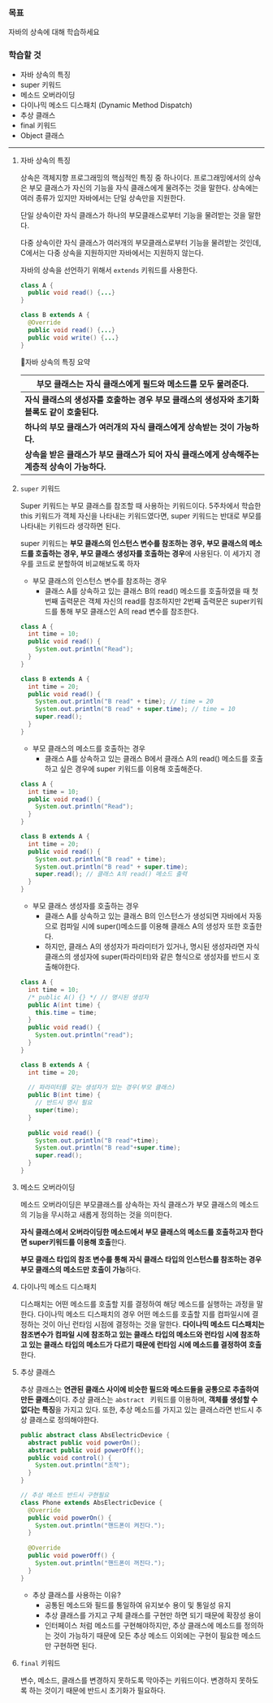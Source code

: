 ### 목표

자바의 상속에 대해 학습하세요

### 학습할 것

- 자바 상속의 특징
- super 키워드
- 메소드 오버라이딩
- 다이나믹 메소드 디스패치 (Dynamic Method Dispatch)
- 추상 클래스
- final 키워드
- Object 클래스

------

1. 자바 상속의 특징

   상속은 객체지향 프로그래밍의 핵심적인 특징 중 하나이다. 프로그래밍에서의 상속은 부모 클래스가 자신의 기능을 자식 클래스에게 물려주는 것을 말한다. 상속에는 여러 종류가 있지만 자바에서는 단일 상속만을 지원한다.

   단일 상속이란 자식 클래스가 하나의 부모클래스로부터 기능을 물려받는 것을 말한다.

   다중 상속이란 자식 클래스가 여러개의 부모클래스로부터 기능을 물려받는 것인데, C에서는 다중 상속을 지원하지만 자바에서는 지원하지 않는다. 

   자바의 상속을 선언하기 위해서 ```extends``` 키워드를 사용한다. 

   ```java
   class A {
     public void read() {...}
   }
   
   class B extends A {
     @Override
     public void read() {...}
     public void write() {...}
   }
   ```

   🚩자바 상속의 특징 요약

   | **부모 클래스는 자식 클래스에게 필드와 메소드를 모두 물려준다.** |
   | ------------------------------------------------------------ |
   | **자식 클래스의 생성자를 호출하는 경우 부모 클래스의 생성자와 초기화 블록도 같이 호출된다.** |
   | **하나의 부모 클래스가 여러개의 자식 클래스에게 상속받는 것이 가능하다.** |
   | **상속을 받은 클래스가 부모 클래스가 되어 자식 클래스에게 상속해주는 계층적 상속이 가능하다.** |

2. ```super``` 키워드

   Super 키워드는 부모 클래스를 참조할 때 사용하는 키워드이다. 5주차에서 학습한 this 키워드가 객체 자신을 나타내는 키워드였다면, super 키워드는 반대로 부모를 나타내는 키워드라 생각하면 된다.

   super 키워드는 **부모 클래스의 인스턴스 변수를 참조하는 경우, 부모 클래스의 메소드를 호출하는 경우, 부모 클래스 생성자를 호출하는 경우**에 사용된다. 이 세가지 경우를 코드로 분할하여 비교해보도록 하자

   * 부모 클래스의 인스턴스 변수를 참조하는 경우
     * 클래스 A를 상속하고 있는 클래스 B의 read() 메소드를 호출하였을 때 첫번째 출력문은 객체 자신의 read를 참조하지만 2번째 출력문은 super키워드를 통해 부모 클래스인 A의 read 변수를 참조한다.

   ```java
   class A {
     int time = 10;
     public void read() {
       System.out.println("Read");
     }
   }
   
   class B extends A {
     int time = 20;
     public void read() {
       System.out.println("B read" + time); // time = 20
       System.out.println("B read" + super.time); // time = 10
       super.read(); 
     }
   }
   ```

   * 부모 클래스의 메소드를 호출하는 경우
     * 클래스 A를 상속하고 있는 클래스 B에서 클래스 A의 read() 메소드를 호출하고 싶은 경우에 super 키워드를 이용해 호출해준다.

   ```java
   class A {
     int time = 10;
     public void read() {
       System.out.println("Read");
     }
   }
   
   class B extends A {
     int time = 20;
     public void read() {
       System.out.println("B read" + time); 
       System.out.println("B read" + super.time); 
       super.read(); // 클래스 A의 read() 메소드 출력
     }
   }
   ```

   - 부모 클래스 생성자를 호출하는 경우
     - 클래스 A를 상속하고 있는 클래스 B의 인스턴스가 생성되면 자바에서 자동으로 컴파일 시에 super()메소드를 이용해 클래스 A의 생성자 또한 호출한다.
     - 하지만, 클래스 A의 생성자가 파라미터가 있거나, 명시된 생성자라면 자식 클래스의 생성자에 super(파라미터)와 같은 형식으로 생성자를 반드시 호출해야한다.

   ```java
   class A {
     int time = 10;
     /* public A() {} */ // 명시된 생성자
     public A(int time) {
       this.time = time;
     }
     public void read() {
       System.out.println("read");
     }
   }
   
   class B extends A {
     int time = 20;
     
     // 파라미터를 갖는 생성자가 있는 경우(부모 클래스)
     public B(int time) {
       // 반드시 명시 필요
       super(time);
     }
     
     public void read() {
       System.out.println("B read"+time);
       System.out.println("B read"+super.time);
       super.read();
     }
   }
   ```

3. 메소드 오버라이딩

   메소드 오버라이딩은 부모클래스를 상속하는 자식 클래스가 부모 클래스의 메소드의 기능을 무시하고 새롭게 정의하는 것을 의미한다.

   **자식 클래스에서 오버라이딩한 메소드에서 부모 클래스의 메소드를 호출하고자 한다면 super키워드를 이용해 호출**한다.

   **부모 클래스 타입의 참조 변수를 통해 자식 클래스 타입의 인스턴스를 참조하는 경우 부모 클래스의 메소드만 호출이 가능**하다.

4. 다이나믹 메소드 디스패치

   디스패치는 어떤 메소드를 호출할 지를 결정하여 해당 메소드를 실행하는 과정을 말한다. 다이나믹 메소드 디스패치의 경우 어떤 메소드를 호출할 지를 컴파일시에 결정하는 것이 아닌 런타임 시점에 결정하는 것을 말한다. **다이나믹 메소드 디스패치는 참조변수가 컴파일 시에 참조하고 있는 클래스 타입의 메소드와 런타임 시에 참조하고 있는 클래스 타입의 메소드가 다르기 때문에 런타임 시에 메소드를 결정하여 호출**한다.

5. 추상 클래스

   추상 클래스는 **연관된 클래스 사이에 비슷한 필드와 메소드들을 공통으로 추출하여 만든 클래스**이다. 추상 클래스는 ```abstract ``` 키워드를 이용하며, **객체를 생성할 수 없다는 특징**을 가지고 있다. 또한, 추상 메소드를 가지고 있는 클래스라면 반드시 추상 클래스로 정의해야한다.

   ```java
   public abstract class AbsElectricDevice {
     abstract public void powerOn();
     abstract public void powerOff();
     public void control() {
       System.out.println("조작");
     }
   }
   
   // 추상 메소드 반드시 구현필요
   class Phone extends AbsElectricDevice {
     @Override
     public void powerOn() {
       System.out.println("핸드폰이 켜진다.");
     }
     
     @Override
     public void powerOff() {
       System.out.println("핸드폰이 꺼진다.");
     }
   }
   ```

   * 추상 클래스를 사용하는 이유?
     * 공통된 메소드와 필드를 통일하여 유지보수 용이 및 통일성 유지
     * 추상 클래스를 가지고 구체 클래스를 구현만 하면 되기 때문에 확장성 용이
     * 인터페이스 처럼 메소드를 구현해야하지만, 추상 클래스에 메소드를 정의하는 것이 가능하기 때문에 모든 추상 메소드 이외에는 구현이 필요한 메소드만 구현하면 된다.

6. ```final``` 키워드

   변수, 메소드, 클래스를 변경하지 못하도록 막아주는 키워드이다. 변경하지 못하도록 하는 것이기 때문에 반드시 초기화가 필요하다.



